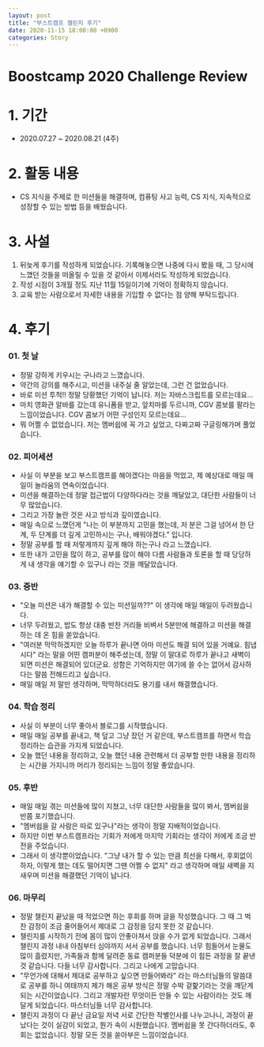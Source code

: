 ```yaml
---
layout: post
title: "부스트캠프 챌린지 후기"
date: 2020-11-15 18:00:00 +0900
categories: Story
---
```


# Boostcamp 2020 Challenge Review

# 1. 기간

- 2020.07.27 ~ 2020.08.21 (4주)

# 2. 활동 내용

- CS 지식을 주제로 한 미션들을 해결하며, 컴퓨팅 사고 능력, CS 지식, 지속적으로 성장할 수 있는 방법 등을 배웠습니다.

# 3. 사설

1. 뒤늦게 후기를 작성하게 되었습니다. 기록해놓으면 나중에 다시 봤을 때, 그 당시에 느꼈던 것들을 떠올릴 수 있을 것 같아서 이제서라도 작성하게 되었습니다.
2. 작성 시점이 3개월 정도 지난 11월 15일이기에 기억이 정확하지 않습니다.
3. 교육 받는 사람으로서 자세한 내용을 기입할 수 없다는 점 양해 부탁드립니다.

# 4. 후기

### 01. 첫 날

- 정말 강하게 키우시는 구나라고 느꼈습니다.
- 약간의 강의를 해주시고, 미션을 내주실 줄 알았는데, 그런 건 없었습니다.
- 바로 미션 투척!! 정말 당황했던 기억이 납니다. 저는 자바스크립트를 모르는데요...
- 마치 영화관 알바를 갔는데 유니폼을 받고, 앞치마를 두르니까, CGV 콤보를 팔라는 느낌이었습니다. CGV 콤보가 어떤 구성인지 모르는데요...
- 뭐 어쩔 수 없었습니다. 저는 멤버쉽에 꼭 가고 싶었고, 다짜고짜 구글링해가며 풀었습니다.

### 02. 피어세션

- 사실 이 부분을 보고 부스트캠프를 해야겠다는 마음을 먹었고, 제 예상대로 매일 매일이 놀라움의 연속이었습니다.
- 미션을 해결하는데 정말 접근법이 다양하다라는 것을 깨달았고, 대단한 사람들이 너무 많았습니다.
- 그리고 가장 놀란 것은 사고 방식과 깊이였습니다.
- 매일 속으로 느꼈던게 "나는 이 부분까지 고민을 했는데, 저 분은 그걸 넘어서 한 단계, 두 단계를 더 깊게 고민하시는 구나, 배워야겠다." 입니다.
- 정말 공부를 할 때 저렇게까지 깊게 해야 하는구나 라고 느꼈습니다.
- 또한 내가 고민을 많이 하고, 공부를 많이 해야 다름 사람들과 토론을 할 때 당당하게 내 생각을 얘기할 수 있구나 라는 것을 깨달았습니다.

### 03. 중반

- "오늘 미션은 내가 해결할 수 있는 미션일까??" 이 생각에 매일 매일이 두려웠습니다.
- 너무 두려웠고, 밥도 항상 대충 반찬 거리들 비벼서 5분만에 해결하고 미션을 해결하는 데 온 힘을 쏟았습니다.
- "여러분 막막하겠지만 오늘 하루가 끝나면 아마 미션도 해결 되어 있을 거예요. 힘냅시다" 라는 말을 어떤 캠퍼분이 해주셨는데, 정말 이 말대로 하루가 끝나고 새벽이 되면 미션은 해결되어 있더군요. 성함은 기억하지만 여기에 쓸 수는 없어서 감사하다는 말씀 전해드리고 싶습니다.
- 매일 매일 저 말만 생각하며, 막막하더라도 용기를 내서 해결했습니다.

### 04. 학습 정리

- 사실 이 부분이 너무 좋아서 블로그를 시작했습니다.
- 매일 매일 공부를 끝내고, 책 덮고 그냥 잤던 거 같은데, 부스트캠프를 하면서 학습 정리하는 습관을 가지게 되었습니다.
- 오늘 했던 내용을 정리하고, 오늘 했던 내용 관련해서 더 공부할 만한 내용을 정리하는 시간을 가지니까 머리가 정리되는 느낌이 정말 좋았습니다.

### 05. 후반

- 매일 매일 겪는 미션들에 많이 지쳤고, 너무 대단한 사람들을 많이 봐서, 멤버쉽을 반쯤 포기했습니다.
- "멤버쉽을 갈 사람은 따로 있구나"라는 생각이 정말 지배적이었습니다.
- 하지만 이번 부스트캠프라는 기회가 저에게 마지막 기회라는 생각이 저에게 조금 반전을 주었습니다.
- 그래서 이 생각뿐이었습니다. "그냥 내가 할 수 있는 만큼 최선을 다해서, 후회없이 하자, 이렇게 했는 데도 떨어지면 그땐 어쩔 수 없지" 라고 생각하며 매일 새벽을 지새우며 미션을 해결했던 기억이 납니다.

### 06. 마무리

- 정말 챌린지 끝났을 때 적었으면 하는 후회를 하며 글을 작성했습니다. 그 때 그 벅찬 감정이 조금 줄어들어서 제대로 그 감정을 담지 못한 것 같습니다.
- 챌린지를 시작하기 전에 몸이 많이 안좋아져서 앉을 수가 없게 되었습니다. 그래서 챌린지 과정 내내 아침부터 심야까지 서서 공부를 했습니다. 너무 힘들어서 눈물도 많이 흘렸지만, 가족들과 함께 달려준 동료 캠퍼분들 덕분에 이 힘든 과정을 잘 끝낸 것 같습니다. 다들 너무 감사합니다. 그리고 나에게 고맙습니다.
- "무언가에 대해서 제대로 공부하고 싶으면 만들어봐라" 라는 마스터님들의 말씀대로 공부를 하니 여태까지 제가 해온 공부 방식은 정말 수박 겉핥기라는 것을 깨닫게 되는 시간이었습니다. 그리고 개발자란 무엇이든 만들 수 있는 사람이라는 것도 깨달게 되었습니다. 마스터님들 너무 감사합니다.
- 챌린지 과정이 다 끝난 금요일 저녁 서로 간단한 작별인사를 나누고나니, 과정이 끝났다는 것이 실감이 되었고, 뭔가 속이 시원했습니다. 멤버쉽을 못 간다하더라도, 후회는 없었습니다. 정말 모든 것을 쏟아부은 느낌이었습니다.
